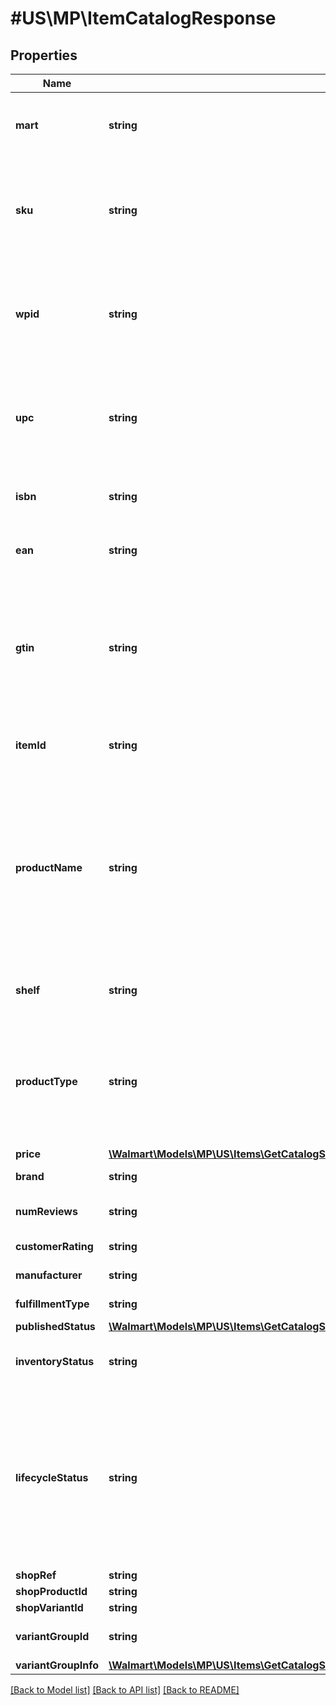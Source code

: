 # #US\MP\ItemCatalogResponse

## Properties

Name | Type | Description | Notes
------------ | ------------- | ------------- | -------------
**mart** | **string** | The marketplace name. Example: Walmart_US | [optional]
**sku** | **string** | An arbitrary alphanumeric unique ID, specified by the seller, which identifies each item. | [optional]
**wpid** | **string** | The Walmart Product ID assigned by Walmart to the item when listed on Walmart.com | [optional]
**upc** | **string** | The 12-digit bar code used extensively for retail packaging in the United States | [optional]
**isbn** | **string** | International Standard Book Number | [optional]
**ean** | **string** | Product ID, EANs must be 13 digits in length. | [optional]
**gtin** | **string** | The GTIN-compatible Product ID (i.e. UPC or EAN). UPCs must be 12 or 14 digitis in length. EANs must be 13 digits in length. | [optional]
**itemId** | **string** | A unique Id which identifies the item. | [optional]
**productName** | **string** | A seller-specified, alphanumeric string uniquely identifying the product name. Example: 'Sterling Silver Blue Diamond Heart Pendant with 18in Chain' | [optional]
**shelf** | **string** | Walmart assigned an item shelf name | [optional]
**productType** | **string** | A seller-specified, alphanumeric string uniquely identifying the Product Type. Example: 'Diamond' | [optional]
**price** | [**\Walmart\Models\MP\US\Items\GetCatalogSearch200ResponsePayloadInnerPrice**](GetCatalogSearch200ResponsePayloadInnerPrice.md) |  | [optional]
**brand** | **string** | Brand of Item. | [optional]
**numReviews** | **string** | The reviewed times for Items. | [optional]
**customerRating** | **string** | Customer rating. | [optional]
**manufacturer** | **string** | manufacturer of Item. | [optional]
**fulfillmentType** | **string** | Fulfillment information. | [optional]
**publishedStatus** | [**\Walmart\Models\MP\US\Items\GetCatalogSearch200ResponsePayloadInnerPublishedStatus**](GetCatalogSearch200ResponsePayloadInnerPublishedStatus.md) |  | [optional]
**inventoryStatus** | **string** | It indicates whether the product is in stock or not. | [optional]
**lifecycleStatus** | **string** | The lifecycle status of an item describes where the item listing is in the overall lifecycle. Examples of allowed values are ACTIVE , ARCHIVED, RETIRED. | [optional]
**shopRef** | **string** |  | [optional]
**shopProductId** | **string** |  | [optional]
**shopVariantId** | **string** |  | [optional]
**variantGroupId** | **string** | Variant Id if the item is of type Variant | [optional]
**variantGroupInfo** | [**\Walmart\Models\MP\US\Items\GetCatalogSearch200ResponsePayloadInnerVariantGroupInfo**](GetCatalogSearch200ResponsePayloadInnerVariantGroupInfo.md) |  | [optional]


[[Back to Model list]](../) [[Back to API list]](../../Api/US/MP) [[Back to README]](../../README.md)
